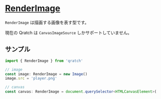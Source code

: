 # [RenderImage](https://github.com/qratch/qratch/blob/master/src/Renderer/RenderImage.ts)

`RenderImage` は描画する画像を表す型です。

現在の Qratch は `CanvasImageSource` しかサポートしていません。

## サンプル

```ts
import { RenderImage } from 'qratch'

// image
const image: RenderImage = new Image()
image.src = 'player.png'

// canvas
const canvas: RenderImage = document.querySelector<HTMLCanvasElement>('#canvas')
```
